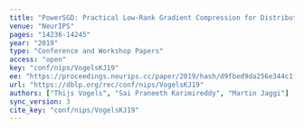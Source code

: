 ```yaml
---
title: "PowerSGD: Practical Low-Rank Gradient Compression for Distributed Optimization."
venue: "NeurIPS"
pages: "14236-14245"
year: "2019"
type: "Conference and Workshop Papers"
access: "open"
key: "conf/nips/VogelsKJ19"
ee: "https://proceedings.neurips.cc/paper/2019/hash/d9fbed9da256e344c1fa46bb46c34c5f-Abstract.html"
url: "https://dblp.org/rec/conf/nips/VogelsKJ19"
authors: ["Thijs Vogels", "Sai Praneeth Karimireddy", "Martin Jaggi"]
sync_version: 3
cite_key: "conf/nips/VogelsKJ19"
---
```

